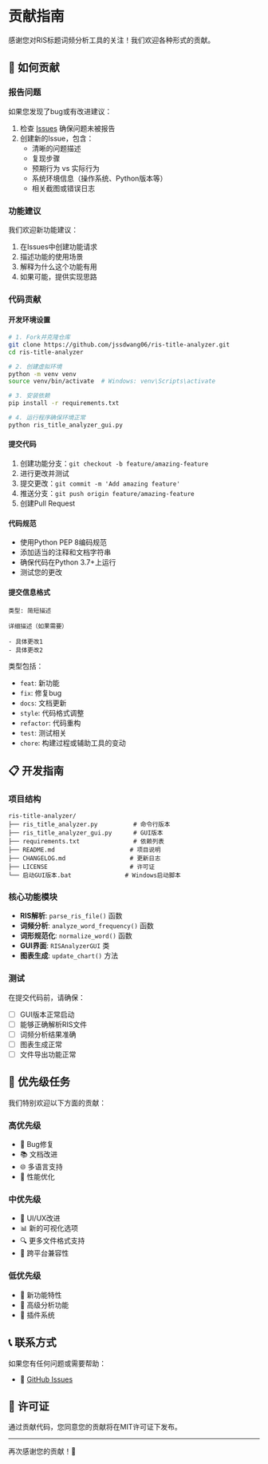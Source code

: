 # 贡献指南

感谢您对RIS标题词频分析工具的关注！我们欢迎各种形式的贡献。

## 🤝 如何贡献

### 报告问题
如果您发现了bug或有改进建议：

1. 检查 [Issues](https://github.com/jssdwang06/ris-title-analyzer/issues) 确保问题未被报告
2. 创建新的Issue，包含：
   - 清晰的问题描述
   - 复现步骤
   - 预期行为 vs 实际行为
   - 系统环境信息（操作系统、Python版本等）
   - 相关截图或错误日志

### 功能建议
我们欢迎新功能建议：

1. 在Issues中创建功能请求
2. 描述功能的使用场景
3. 解释为什么这个功能有用
4. 如果可能，提供实现思路

### 代码贡献

#### 开发环境设置
```bash
# 1. Fork并克隆仓库
git clone https://github.com/jssdwang06/ris-title-analyzer.git
cd ris-title-analyzer

# 2. 创建虚拟环境
python -m venv venv
source venv/bin/activate  # Windows: venv\Scripts\activate

# 3. 安装依赖
pip install -r requirements.txt

# 4. 运行程序确保环境正常
python ris_title_analyzer_gui.py
```

#### 提交代码
1. 创建功能分支：`git checkout -b feature/amazing-feature`
2. 进行更改并测试
3. 提交更改：`git commit -m 'Add amazing feature'`
4. 推送分支：`git push origin feature/amazing-feature`
5. 创建Pull Request

#### 代码规范
- 使用Python PEP 8编码规范
- 添加适当的注释和文档字符串
- 确保代码在Python 3.7+上运行
- 测试您的更改

#### 提交信息格式
```
类型: 简短描述

详细描述（如果需要）

- 具体更改1
- 具体更改2
```

类型包括：
- `feat`: 新功能
- `fix`: 修复bug
- `docs`: 文档更新
- `style`: 代码格式调整
- `refactor`: 代码重构
- `test`: 测试相关
- `chore`: 构建过程或辅助工具的变动

## 📋 开发指南

### 项目结构
```
ris-title-analyzer/
├── ris_title_analyzer.py          # 命令行版本
├── ris_title_analyzer_gui.py      # GUI版本
├── requirements.txt               # 依赖列表
├── README.md                     # 项目说明
├── CHANGELOG.md                  # 更新日志
├── LICENSE                       # 许可证
└── 启动GUI版本.bat               # Windows启动脚本
```

### 核心功能模块
- **RIS解析**: `parse_ris_file()` 函数
- **词频分析**: `analyze_word_frequency()` 函数
- **词形规范化**: `normalize_word()` 函数
- **GUI界面**: `RISAnalyzerGUI` 类
- **图表生成**: `update_chart()` 方法

### 测试
在提交代码前，请确保：
- [ ] GUI版本正常启动
- [ ] 能够正确解析RIS文件
- [ ] 词频分析结果准确
- [ ] 图表生成正常
- [ ] 文件导出功能正常

## 🎯 优先级任务

我们特别欢迎以下方面的贡献：

### 高优先级
- 🐛 Bug修复
- 📚 文档改进
- 🌐 多语言支持
- 🔧 性能优化

### 中优先级
- 🎨 UI/UX改进
- 📊 新的可视化选项
- 🔍 更多文件格式支持
- 📱 跨平台兼容性

### 低优先级
- 🚀 新功能特性
- 🎯 高级分析功能
- 🔌 插件系统

## 📞 联系方式

如果您有任何问题或需要帮助：

- 🐛 [GitHub Issues](https://github.com/jssdwang06/ris-title-analyzer/issues)

## 📄 许可证

通过贡献代码，您同意您的贡献将在MIT许可证下发布。

---

再次感谢您的贡献！🎉
